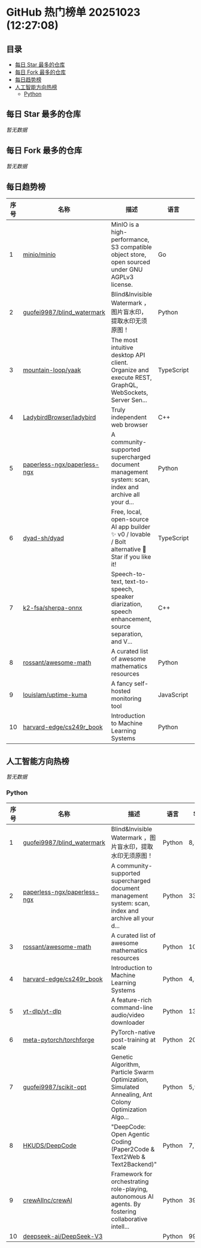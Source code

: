 # GitHub 热门榜单 20251023 (12:27:08)

## 目录

- [每日 Star 最多的仓库](#每日-star-最多的仓库)
- [每日 Fork 最多的仓库](#每日-fork-最多的仓库)
- [每日趋势榜](#每日趋势榜)
- [人工智能方向热榜](#人工智能方向热榜)
  - [Python](#python)

## 每日 Star 最多的仓库

*暂无数据*

## 每日 Fork 最多的仓库

*暂无数据*

## 每日趋势榜

| 序号 | 名称 | 描述 | 语言 | Stars | Forks |
| --- | --- | --- | --- | --- | --- |
| 1 | [minio/minio](https://github.com/minio/minio) | MinIO is a high-performance, S3 compatible object store, open sourced under GNU AGPLv3 license. | Go | 56,007 | 6,277 |
| 2 | [guofei9987/blind_watermark](https://github.com/guofei9987/blind_watermark) | Blind&Invisible Watermark ，图片盲水印，提取水印无须原图！ | Python | 8,515 | 929 |
| 3 | [mountain-loop/yaak](https://github.com/mountain-loop/yaak) | The most intuitive desktop API client. Organize and execute REST, GraphQL, WebSockets, Server Sen... | TypeScript | 12,961 | 456 |
| 4 | [LadybirdBrowser/ladybird](https://github.com/LadybirdBrowser/ladybird) | Truly independent web browser | C++ | 50,262 | 2,197 |
| 5 | [paperless-ngx/paperless-ngx](https://github.com/paperless-ngx/paperless-ngx) | A community-supported supercharged document management system: scan, index and archive all your d... | Python | 33,048 | 2,061 |
| 6 | [dyad-sh/dyad](https://github.com/dyad-sh/dyad) | Free, local, open-source AI app builder ✨ v0 / lovable / Bolt alternative 🌟 Star if you like it! | TypeScript | 16,835 | 1,821 |
| 7 | [k2-fsa/sherpa-onnx](https://github.com/k2-fsa/sherpa-onnx) | Speech-to-text, text-to-speech, speaker diarization, speech enhancement, source separation, and V... | C++ | 8,083 | 920 |
| 8 | [rossant/awesome-math](https://github.com/rossant/awesome-math) | A curated list of awesome mathematics resources | Python | 10,855 | 1,099 |
| 9 | [louislam/uptime-kuma](https://github.com/louislam/uptime-kuma) | A fancy self-hosted monitoring tool | JavaScript | 76,816 | 6,799 |
| 10 | [harvard-edge/cs249r_book](https://github.com/harvard-edge/cs249r_book) | Introduction to Machine Learning Systems | Python | 4,535 | 466 |

## 人工智能方向热榜

*暂无数据*

### Python

| 序号 | 名称 | 描述 | 语言 | Stars | Forks |
| --- | --- | --- | --- | --- | --- |
| 1 | [guofei9987/blind_watermark](https://github.com/guofei9987/blind_watermark) | Blind&Invisible Watermark ，图片盲水印，提取水印无须原图！ | Python | 8,515 | 929 |
| 2 | [paperless-ngx/paperless-ngx](https://github.com/paperless-ngx/paperless-ngx) | A community-supported supercharged document management system: scan, index and archive all your d... | Python | 33,048 | 2,061 |
| 3 | [rossant/awesome-math](https://github.com/rossant/awesome-math) | A curated list of awesome mathematics resources | Python | 10,855 | 1,099 |
| 4 | [harvard-edge/cs249r_book](https://github.com/harvard-edge/cs249r_book) | Introduction to Machine Learning Systems | Python | 4,535 | 466 |
| 5 | [yt-dlp/yt-dlp](https://github.com/yt-dlp/yt-dlp) | A feature-rich command-line audio/video downloader | Python | 131,725 | 10,583 |
| 6 | [meta-pytorch/torchforge](https://github.com/meta-pytorch/torchforge) | PyTorch-native post-training at scale | Python | 207 | 26 |
| 7 | [guofei9987/scikit-opt](https://github.com/guofei9987/scikit-opt) | Genetic Algorithm, Particle Swarm Optimization, Simulated Annealing, Ant Colony Optimization Algo... | Python | 5,958 | 1,041 |
| 8 | [HKUDS/DeepCode](https://github.com/HKUDS/DeepCode) | "DeepCode: Open Agentic Coding (Paper2Code & Text2Web & Text2Backend)" | Python | 7,763 | 1,104 |
| 9 | [crewAIInc/crewAI](https://github.com/crewAIInc/crewAI) | Framework for orchestrating role-playing, autonomous AI agents. By fostering collaborative intell... | Python | 39,539 | 5,259 |
| 10 | [deepseek-ai/DeepSeek-V3](https://github.com/deepseek-ai/DeepSeek-V3) |  | Python | 99,872 | 16,289 |


